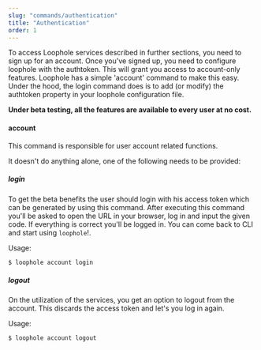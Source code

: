 ```yaml
---
slug: "commands/authentication"
title: "Authentication"
order: 1
---
```


To access Loophole services described in further sections, you need to sign up for an account. Once you've signed up, you need to configure loophole with the authtoken. This will grant you access to account-only features. Loophole has a simple 'account' command to make this easy. Under the hood, the login command does is to add (or modify) the authtoken property in your loophole configuration file.

**Under beta testing, all the features are available to every user at no cost.**

#### account

This command is responsible for user account related functions.

It doesn't do anything alone, one of the following needs to be provided:

##### login

To get the beta benefits the user should login with his access token which can be generated by using this command.
After executing this command you'll be asked to open the URL in your browser, log in and input the given code.
If everything is correct you'll be logged in. You can come back to CLI and start using `loophole`!.

Usage:

```bash
$ loophole account login
```

##### logout

On the utilization of the services, you get an option to logout from the account.
This discards the access token and let's you log in again.

Usage:

```
$ loophole account logout
```
